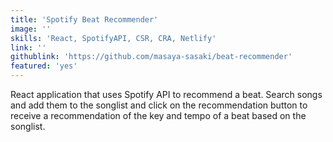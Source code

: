 ```yaml
---
title: 'Spotify Beat Recommender'
image: ''
skills: 'React, SpotifyAPI, CSR, CRA, Netlify'
link: ''
githublink: 'https://github.com/masaya-sasaki/beat-recommender'
featured: 'yes'
---
```


React application that uses Spotify API to recommend a beat. Search songs and add them to the songlist and click on the recommendation button to receive a recommendation of the key and tempo of a beat based on the songlist.